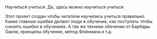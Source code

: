 Научиться учиться. Да, здесь можно научиться учиться.

Этот проект создан чтобы читатели научились учиться правильно. Какие главные ошибки делают люди в обучение, как поступать чтобы снизить ошибки в обучениях. А так же техники обечении от Барбары Оакли, принципы обучении, метод Фейнмана и т.д.


